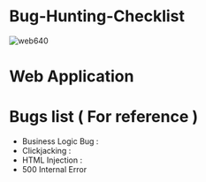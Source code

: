 # Bug-Hunting-Checklist


![web640](https://user-images.githubusercontent.com/59237881/225519816-500cc827-2c7f-42a4-b772-552eb1e6e11e.jpg)
# Web Application
   
# Bugs list ( For reference )
* Business Logic Bug :
* Clickjacking :
* HTML Injection :
* 500 Internal Error  

